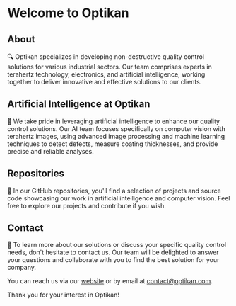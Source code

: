 # Welcome to Optikan

## About
🔍 Optikan specializes in developing non-destructive quality control solutions for various industrial sectors. Our team comprises experts in terahertz technology, electronics, and artificial intelligence, working together to deliver innovative and effective solutions to our clients.

## Artificial Intelligence at Optikan
🧠 We take pride in leveraging artificial intelligence to enhance our quality control solutions. Our AI team focuses specifically on computer vision with terahertz images, using advanced image processing and machine learning techniques to detect defects, measure coating thicknesses, and provide precise and reliable analyses.

## Repositories
📁 In our GitHub repositories, you'll find a selection of projects and source code showcasing our work in artificial intelligence and computer vision. Feel free to explore our projects and contribute if you wish.

## Contact
📧 To learn more about our solutions or discuss your specific quality control needs, don't hesitate to contact us. Our team will be delighted to answer your questions and collaborate with you to find the best solution for your company.

You can reach us via our [website](https://www.optikan.com/) or by email at contact@optikan.com.

Thank you for your interest in Optikan!


